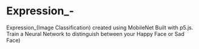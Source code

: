 # Expression_-
Expression_(Image Classification) created using MobileNet Built with p5.js.  Train a Neural Network to distinguish between your Happy Face or Sad Face)
